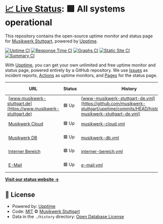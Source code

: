 # [📈 Live Status](https://status.musikwerk-stuttgart.de): <!--live status--> **🟩 All systems operational**

This repository contains the open-source uptime monitor and status page for [Musikwerk Stuttgart](https://www.musikwerk-stuttgart.de), powered by [Upptime](https://github.com/upptime/upptime).

[![Uptime CI](https://github.com/musikwerk-stuttgart/upptime/workflows/Uptime%20CI/badge.svg)](https://github.com/musikwerk-stuttgart/upptime/actions?query=workflow%3A%22Uptime+CI%22)
[![Response Time CI](https://github.com/musikwerk-stuttgart/upptime/workflows/Response%20Time%20CI/badge.svg)](https://github.com/musikwerk-stuttgart/upptime/actions?query=workflow%3A%22Response+Time+CI%22)
[![Graphs CI](https://github.com/musikwerk-stuttgart/upptime/workflows/Graphs%20CI/badge.svg)](https://github.com/musikwerk-stuttgart/upptime/actions?query=workflow%3A%22Graphs+CI%22)
[![Static Site CI](https://github.com/musikwerk-stuttgart/upptime/workflows/Static%20Site%20CI/badge.svg)](https://github.com/musikwerk-stuttgart/upptime/actions?query=workflow%3A%22Static+Site+CI%22)
[![Summary CI](https://github.com/musikwerk-stuttgart/upptime/workflows/Summary%20CI/badge.svg)](https://github.com/musikwerk-stuttgart/upptime/actions?query=workflow%3A%22Summary+CI%22)

With [Upptime](https://upptime.js.org), you can get your own unlimited and free uptime monitor and status page, powered entirely by a GitHub repository. We use [Issues](https://github.com/musikwerk-stuttgart/upptime/issues) as incident reports, [Actions](https://github.com/musikwerk-stuttgart/upptime/actions) as uptime monitors, and [Pages](https://status.musikwerk-stuttgart.de) for the status page.

<!--start: status pages-->
<!-- This summary is generated by Upptime (https://github.com/upptime/upptime) -->
<!-- Do not edit this manually, your changes will be overwritten -->
<!-- prettier-ignore -->
| URL | Status | History | Response Time | Uptime |
| --- | ------ | ------- | ------------- | ------ |
| <img alt="" src="https://icons.duckduckgo.com/ip3/www.musikwerk-stuttgart.de.ico" height="13"> [www.musikwerk-stuttgart.de](https://www.musikwerk-stuttgart.de) | 🟩 Up | [www-musikwerk-stuttgart-de.yml](https://github.com/musikwerk-stuttgart/upptime/commits/HEAD/history/www-musikwerk-stuttgart-de.yml) | <details><summary><img alt="Response time graph" src="./graphs/www-musikwerk-stuttgart-de/response-time-week.png" height="20"> 1910ms</summary><br><a href="https://status.musikwerk-stuttgart.de/history/www-musikwerk-stuttgart-de"><img alt="Response time 2654" src="https://img.shields.io/endpoint?url=https%3A%2F%2Fraw.githubusercontent.com%2Fmusikwerk-stuttgart%2Fupptime%2FHEAD%2Fapi%2Fwww-musikwerk-stuttgart-de%2Fresponse-time.json"></a><br><a href="https://status.musikwerk-stuttgart.de/history/www-musikwerk-stuttgart-de"><img alt="24-hour response time 1979" src="https://img.shields.io/endpoint?url=https%3A%2F%2Fraw.githubusercontent.com%2Fmusikwerk-stuttgart%2Fupptime%2FHEAD%2Fapi%2Fwww-musikwerk-stuttgart-de%2Fresponse-time-day.json"></a><br><a href="https://status.musikwerk-stuttgart.de/history/www-musikwerk-stuttgart-de"><img alt="7-day response time 1910" src="https://img.shields.io/endpoint?url=https%3A%2F%2Fraw.githubusercontent.com%2Fmusikwerk-stuttgart%2Fupptime%2FHEAD%2Fapi%2Fwww-musikwerk-stuttgart-de%2Fresponse-time-week.json"></a><br><a href="https://status.musikwerk-stuttgart.de/history/www-musikwerk-stuttgart-de"><img alt="30-day response time 2005" src="https://img.shields.io/endpoint?url=https%3A%2F%2Fraw.githubusercontent.com%2Fmusikwerk-stuttgart%2Fupptime%2FHEAD%2Fapi%2Fwww-musikwerk-stuttgart-de%2Fresponse-time-month.json"></a><br><a href="https://status.musikwerk-stuttgart.de/history/www-musikwerk-stuttgart-de"><img alt="1-year response time 2656" src="https://img.shields.io/endpoint?url=https%3A%2F%2Fraw.githubusercontent.com%2Fmusikwerk-stuttgart%2Fupptime%2FHEAD%2Fapi%2Fwww-musikwerk-stuttgart-de%2Fresponse-time-year.json"></a></details> | <details><summary><a href="https://status.musikwerk-stuttgart.de/history/www-musikwerk-stuttgart-de">100.00%</a></summary><a href="https://status.musikwerk-stuttgart.de/history/www-musikwerk-stuttgart-de"><img alt="All-time uptime 100.00%" src="https://img.shields.io/endpoint?url=https%3A%2F%2Fraw.githubusercontent.com%2Fmusikwerk-stuttgart%2Fupptime%2FHEAD%2Fapi%2Fwww-musikwerk-stuttgart-de%2Fuptime.json"></a><br><a href="https://status.musikwerk-stuttgart.de/history/www-musikwerk-stuttgart-de"><img alt="24-hour uptime 100.00%" src="https://img.shields.io/endpoint?url=https%3A%2F%2Fraw.githubusercontent.com%2Fmusikwerk-stuttgart%2Fupptime%2FHEAD%2Fapi%2Fwww-musikwerk-stuttgart-de%2Fuptime-day.json"></a><br><a href="https://status.musikwerk-stuttgart.de/history/www-musikwerk-stuttgart-de"><img alt="7-day uptime 100.00%" src="https://img.shields.io/endpoint?url=https%3A%2F%2Fraw.githubusercontent.com%2Fmusikwerk-stuttgart%2Fupptime%2FHEAD%2Fapi%2Fwww-musikwerk-stuttgart-de%2Fuptime-week.json"></a><br><a href="https://status.musikwerk-stuttgart.de/history/www-musikwerk-stuttgart-de"><img alt="30-day uptime 100.00%" src="https://img.shields.io/endpoint?url=https%3A%2F%2Fraw.githubusercontent.com%2Fmusikwerk-stuttgart%2Fupptime%2FHEAD%2Fapi%2Fwww-musikwerk-stuttgart-de%2Fuptime-month.json"></a><br><a href="https://status.musikwerk-stuttgart.de/history/www-musikwerk-stuttgart-de"><img alt="1-year uptime 100.00%" src="https://img.shields.io/endpoint?url=https%3A%2F%2Fraw.githubusercontent.com%2Fmusikwerk-stuttgart%2Fupptime%2FHEAD%2Fapi%2Fwww-musikwerk-stuttgart-de%2Fuptime-year.json"></a></details>
| <img alt="" src="https://icons.duckduckgo.com/ip3/cloud.musikwerk-stuttgart.de.ico" height="13"> [Musikwerk Cloud](https://cloud.musikwerk-stuttgart.de) | 🟩 Up | [musikwerk-cloud.yml](https://github.com/musikwerk-stuttgart/upptime/commits/HEAD/history/musikwerk-cloud.yml) | <details><summary><img alt="Response time graph" src="./graphs/musikwerk-cloud/response-time-week.png" height="20"> 786ms</summary><br><a href="https://status.musikwerk-stuttgart.de/history/musikwerk-cloud"><img alt="Response time 1059" src="https://img.shields.io/endpoint?url=https%3A%2F%2Fraw.githubusercontent.com%2Fmusikwerk-stuttgart%2Fupptime%2FHEAD%2Fapi%2Fmusikwerk-cloud%2Fresponse-time.json"></a><br><a href="https://status.musikwerk-stuttgart.de/history/musikwerk-cloud"><img alt="24-hour response time 848" src="https://img.shields.io/endpoint?url=https%3A%2F%2Fraw.githubusercontent.com%2Fmusikwerk-stuttgart%2Fupptime%2FHEAD%2Fapi%2Fmusikwerk-cloud%2Fresponse-time-day.json"></a><br><a href="https://status.musikwerk-stuttgart.de/history/musikwerk-cloud"><img alt="7-day response time 786" src="https://img.shields.io/endpoint?url=https%3A%2F%2Fraw.githubusercontent.com%2Fmusikwerk-stuttgart%2Fupptime%2FHEAD%2Fapi%2Fmusikwerk-cloud%2Fresponse-time-week.json"></a><br><a href="https://status.musikwerk-stuttgart.de/history/musikwerk-cloud"><img alt="30-day response time 797" src="https://img.shields.io/endpoint?url=https%3A%2F%2Fraw.githubusercontent.com%2Fmusikwerk-stuttgart%2Fupptime%2FHEAD%2Fapi%2Fmusikwerk-cloud%2Fresponse-time-month.json"></a><br><a href="https://status.musikwerk-stuttgart.de/history/musikwerk-cloud"><img alt="1-year response time 1057" src="https://img.shields.io/endpoint?url=https%3A%2F%2Fraw.githubusercontent.com%2Fmusikwerk-stuttgart%2Fupptime%2FHEAD%2Fapi%2Fmusikwerk-cloud%2Fresponse-time-year.json"></a></details> | <details><summary><a href="https://status.musikwerk-stuttgart.de/history/musikwerk-cloud">100.00%</a></summary><a href="https://status.musikwerk-stuttgart.de/history/musikwerk-cloud"><img alt="All-time uptime 100.00%" src="https://img.shields.io/endpoint?url=https%3A%2F%2Fraw.githubusercontent.com%2Fmusikwerk-stuttgart%2Fupptime%2FHEAD%2Fapi%2Fmusikwerk-cloud%2Fuptime.json"></a><br><a href="https://status.musikwerk-stuttgart.de/history/musikwerk-cloud"><img alt="24-hour uptime 100.00%" src="https://img.shields.io/endpoint?url=https%3A%2F%2Fraw.githubusercontent.com%2Fmusikwerk-stuttgart%2Fupptime%2FHEAD%2Fapi%2Fmusikwerk-cloud%2Fuptime-day.json"></a><br><a href="https://status.musikwerk-stuttgart.de/history/musikwerk-cloud"><img alt="7-day uptime 100.00%" src="https://img.shields.io/endpoint?url=https%3A%2F%2Fraw.githubusercontent.com%2Fmusikwerk-stuttgart%2Fupptime%2FHEAD%2Fapi%2Fmusikwerk-cloud%2Fuptime-week.json"></a><br><a href="https://status.musikwerk-stuttgart.de/history/musikwerk-cloud"><img alt="30-day uptime 100.00%" src="https://img.shields.io/endpoint?url=https%3A%2F%2Fraw.githubusercontent.com%2Fmusikwerk-stuttgart%2Fupptime%2FHEAD%2Fapi%2Fmusikwerk-cloud%2Fuptime-month.json"></a><br><a href="https://status.musikwerk-stuttgart.de/history/musikwerk-cloud"><img alt="1-year uptime 100.00%" src="https://img.shields.io/endpoint?url=https%3A%2F%2Fraw.githubusercontent.com%2Fmusikwerk-stuttgart%2Fupptime%2FHEAD%2Fapi%2Fmusikwerk-cloud%2Fuptime-year.json"></a></details>
| <img alt="" src="https://icons.duckduckgo.com/ip3/db.musikwerk-stuttgart.de.ico" height="13"> [Musikwerk DB](https://db.musikwerk-stuttgart.de) | 🟩 Up | [musikwerk-db.yml](https://github.com/musikwerk-stuttgart/upptime/commits/HEAD/history/musikwerk-db.yml) | <details><summary><img alt="Response time graph" src="./graphs/musikwerk-db/response-time-week.png" height="20"> 789ms</summary><br><a href="https://status.musikwerk-stuttgart.de/history/musikwerk-db"><img alt="Response time 958" src="https://img.shields.io/endpoint?url=https%3A%2F%2Fraw.githubusercontent.com%2Fmusikwerk-stuttgart%2Fupptime%2FHEAD%2Fapi%2Fmusikwerk-db%2Fresponse-time.json"></a><br><a href="https://status.musikwerk-stuttgart.de/history/musikwerk-db"><img alt="24-hour response time 740" src="https://img.shields.io/endpoint?url=https%3A%2F%2Fraw.githubusercontent.com%2Fmusikwerk-stuttgart%2Fupptime%2FHEAD%2Fapi%2Fmusikwerk-db%2Fresponse-time-day.json"></a><br><a href="https://status.musikwerk-stuttgart.de/history/musikwerk-db"><img alt="7-day response time 789" src="https://img.shields.io/endpoint?url=https%3A%2F%2Fraw.githubusercontent.com%2Fmusikwerk-stuttgart%2Fupptime%2FHEAD%2Fapi%2Fmusikwerk-db%2Fresponse-time-week.json"></a><br><a href="https://status.musikwerk-stuttgart.de/history/musikwerk-db"><img alt="30-day response time 777" src="https://img.shields.io/endpoint?url=https%3A%2F%2Fraw.githubusercontent.com%2Fmusikwerk-stuttgart%2Fupptime%2FHEAD%2Fapi%2Fmusikwerk-db%2Fresponse-time-month.json"></a><br><a href="https://status.musikwerk-stuttgart.de/history/musikwerk-db"><img alt="1-year response time 956" src="https://img.shields.io/endpoint?url=https%3A%2F%2Fraw.githubusercontent.com%2Fmusikwerk-stuttgart%2Fupptime%2FHEAD%2Fapi%2Fmusikwerk-db%2Fresponse-time-year.json"></a></details> | <details><summary><a href="https://status.musikwerk-stuttgart.de/history/musikwerk-db">100.00%</a></summary><a href="https://status.musikwerk-stuttgart.de/history/musikwerk-db"><img alt="All-time uptime 100.00%" src="https://img.shields.io/endpoint?url=https%3A%2F%2Fraw.githubusercontent.com%2Fmusikwerk-stuttgart%2Fupptime%2FHEAD%2Fapi%2Fmusikwerk-db%2Fuptime.json"></a><br><a href="https://status.musikwerk-stuttgart.de/history/musikwerk-db"><img alt="24-hour uptime 100.00%" src="https://img.shields.io/endpoint?url=https%3A%2F%2Fraw.githubusercontent.com%2Fmusikwerk-stuttgart%2Fupptime%2FHEAD%2Fapi%2Fmusikwerk-db%2Fuptime-day.json"></a><br><a href="https://status.musikwerk-stuttgart.de/history/musikwerk-db"><img alt="7-day uptime 100.00%" src="https://img.shields.io/endpoint?url=https%3A%2F%2Fraw.githubusercontent.com%2Fmusikwerk-stuttgart%2Fupptime%2FHEAD%2Fapi%2Fmusikwerk-db%2Fuptime-week.json"></a><br><a href="https://status.musikwerk-stuttgart.de/history/musikwerk-db"><img alt="30-day uptime 100.00%" src="https://img.shields.io/endpoint?url=https%3A%2F%2Fraw.githubusercontent.com%2Fmusikwerk-stuttgart%2Fupptime%2FHEAD%2Fapi%2Fmusikwerk-db%2Fuptime-month.json"></a><br><a href="https://status.musikwerk-stuttgart.de/history/musikwerk-db"><img alt="1-year uptime 100.00%" src="https://img.shields.io/endpoint?url=https%3A%2F%2Fraw.githubusercontent.com%2Fmusikwerk-stuttgart%2Fupptime%2FHEAD%2Fapi%2Fmusikwerk-db%2Fuptime-year.json"></a></details>
| <img alt="" src="https://icons.duckduckgo.com/ip3/intern.musikwerk-stuttgart.de.ico" height="13"> [Interner Bereich](https://intern.musikwerk-stuttgart.de) | 🟩 Up | [interner-bereich.yml](https://github.com/musikwerk-stuttgart/upptime/commits/HEAD/history/interner-bereich.yml) | <details><summary><img alt="Response time graph" src="./graphs/interner-bereich/response-time-week.png" height="20"> 590ms</summary><br><a href="https://status.musikwerk-stuttgart.de/history/interner-bereich"><img alt="Response time 583" src="https://img.shields.io/endpoint?url=https%3A%2F%2Fraw.githubusercontent.com%2Fmusikwerk-stuttgart%2Fupptime%2FHEAD%2Fapi%2Finterner-bereich%2Fresponse-time.json"></a><br><a href="https://status.musikwerk-stuttgart.de/history/interner-bereich"><img alt="24-hour response time 616" src="https://img.shields.io/endpoint?url=https%3A%2F%2Fraw.githubusercontent.com%2Fmusikwerk-stuttgart%2Fupptime%2FHEAD%2Fapi%2Finterner-bereich%2Fresponse-time-day.json"></a><br><a href="https://status.musikwerk-stuttgart.de/history/interner-bereich"><img alt="7-day response time 590" src="https://img.shields.io/endpoint?url=https%3A%2F%2Fraw.githubusercontent.com%2Fmusikwerk-stuttgart%2Fupptime%2FHEAD%2Fapi%2Finterner-bereich%2Fresponse-time-week.json"></a><br><a href="https://status.musikwerk-stuttgart.de/history/interner-bereich"><img alt="30-day response time 551" src="https://img.shields.io/endpoint?url=https%3A%2F%2Fraw.githubusercontent.com%2Fmusikwerk-stuttgart%2Fupptime%2FHEAD%2Fapi%2Finterner-bereich%2Fresponse-time-month.json"></a><br><a href="https://status.musikwerk-stuttgart.de/history/interner-bereich"><img alt="1-year response time 583" src="https://img.shields.io/endpoint?url=https%3A%2F%2Fraw.githubusercontent.com%2Fmusikwerk-stuttgart%2Fupptime%2FHEAD%2Fapi%2Finterner-bereich%2Fresponse-time-year.json"></a></details> | <details><summary><a href="https://status.musikwerk-stuttgart.de/history/interner-bereich">100.00%</a></summary><a href="https://status.musikwerk-stuttgart.de/history/interner-bereich"><img alt="All-time uptime 99.99%" src="https://img.shields.io/endpoint?url=https%3A%2F%2Fraw.githubusercontent.com%2Fmusikwerk-stuttgart%2Fupptime%2FHEAD%2Fapi%2Finterner-bereich%2Fuptime.json"></a><br><a href="https://status.musikwerk-stuttgart.de/history/interner-bereich"><img alt="24-hour uptime 100.00%" src="https://img.shields.io/endpoint?url=https%3A%2F%2Fraw.githubusercontent.com%2Fmusikwerk-stuttgart%2Fupptime%2FHEAD%2Fapi%2Finterner-bereich%2Fuptime-day.json"></a><br><a href="https://status.musikwerk-stuttgart.de/history/interner-bereich"><img alt="7-day uptime 100.00%" src="https://img.shields.io/endpoint?url=https%3A%2F%2Fraw.githubusercontent.com%2Fmusikwerk-stuttgart%2Fupptime%2FHEAD%2Fapi%2Finterner-bereich%2Fuptime-week.json"></a><br><a href="https://status.musikwerk-stuttgart.de/history/interner-bereich"><img alt="30-day uptime 100.00%" src="https://img.shields.io/endpoint?url=https%3A%2F%2Fraw.githubusercontent.com%2Fmusikwerk-stuttgart%2Fupptime%2FHEAD%2Fapi%2Finterner-bereich%2Fuptime-month.json"></a><br><a href="https://status.musikwerk-stuttgart.de/history/interner-bereich"><img alt="1-year uptime 99.99%" src="https://img.shields.io/endpoint?url=https%3A%2F%2Fraw.githubusercontent.com%2Fmusikwerk-stuttgart%2Fupptime%2FHEAD%2Fapi%2Finterner-bereich%2Fuptime-year.json"></a></details>
| <img alt="" src="https://icons.duckduckgo.com/ip3/null.ico" height="13"> [E-Mail](w01368ea.kasserver.com) | 🟩 Up | [e-mail.yml](https://github.com/musikwerk-stuttgart/upptime/commits/HEAD/history/e-mail.yml) | <details><summary><img alt="Response time graph" src="./graphs/e-mail/response-time-week.png" height="20"> 99ms</summary><br><a href="https://status.musikwerk-stuttgart.de/history/e-mail"><img alt="Response time 110" src="https://img.shields.io/endpoint?url=https%3A%2F%2Fraw.githubusercontent.com%2Fmusikwerk-stuttgart%2Fupptime%2FHEAD%2Fapi%2Fe-mail%2Fresponse-time.json"></a><br><a href="https://status.musikwerk-stuttgart.de/history/e-mail"><img alt="24-hour response time 99" src="https://img.shields.io/endpoint?url=https%3A%2F%2Fraw.githubusercontent.com%2Fmusikwerk-stuttgart%2Fupptime%2FHEAD%2Fapi%2Fe-mail%2Fresponse-time-day.json"></a><br><a href="https://status.musikwerk-stuttgart.de/history/e-mail"><img alt="7-day response time 99" src="https://img.shields.io/endpoint?url=https%3A%2F%2Fraw.githubusercontent.com%2Fmusikwerk-stuttgart%2Fupptime%2FHEAD%2Fapi%2Fe-mail%2Fresponse-time-week.json"></a><br><a href="https://status.musikwerk-stuttgart.de/history/e-mail"><img alt="30-day response time 99" src="https://img.shields.io/endpoint?url=https%3A%2F%2Fraw.githubusercontent.com%2Fmusikwerk-stuttgart%2Fupptime%2FHEAD%2Fapi%2Fe-mail%2Fresponse-time-month.json"></a><br><a href="https://status.musikwerk-stuttgart.de/history/e-mail"><img alt="1-year response time 110" src="https://img.shields.io/endpoint?url=https%3A%2F%2Fraw.githubusercontent.com%2Fmusikwerk-stuttgart%2Fupptime%2FHEAD%2Fapi%2Fe-mail%2Fresponse-time-year.json"></a></details> | <details><summary><a href="https://status.musikwerk-stuttgart.de/history/e-mail">100.00%</a></summary><a href="https://status.musikwerk-stuttgart.de/history/e-mail"><img alt="All-time uptime 100.00%" src="https://img.shields.io/endpoint?url=https%3A%2F%2Fraw.githubusercontent.com%2Fmusikwerk-stuttgart%2Fupptime%2FHEAD%2Fapi%2Fe-mail%2Fuptime.json"></a><br><a href="https://status.musikwerk-stuttgart.de/history/e-mail"><img alt="24-hour uptime 100.00%" src="https://img.shields.io/endpoint?url=https%3A%2F%2Fraw.githubusercontent.com%2Fmusikwerk-stuttgart%2Fupptime%2FHEAD%2Fapi%2Fe-mail%2Fuptime-day.json"></a><br><a href="https://status.musikwerk-stuttgart.de/history/e-mail"><img alt="7-day uptime 100.00%" src="https://img.shields.io/endpoint?url=https%3A%2F%2Fraw.githubusercontent.com%2Fmusikwerk-stuttgart%2Fupptime%2FHEAD%2Fapi%2Fe-mail%2Fuptime-week.json"></a><br><a href="https://status.musikwerk-stuttgart.de/history/e-mail"><img alt="30-day uptime 100.00%" src="https://img.shields.io/endpoint?url=https%3A%2F%2Fraw.githubusercontent.com%2Fmusikwerk-stuttgart%2Fupptime%2FHEAD%2Fapi%2Fe-mail%2Fuptime-month.json"></a><br><a href="https://status.musikwerk-stuttgart.de/history/e-mail"><img alt="1-year uptime 100.00%" src="https://img.shields.io/endpoint?url=https%3A%2F%2Fraw.githubusercontent.com%2Fmusikwerk-stuttgart%2Fupptime%2FHEAD%2Fapi%2Fe-mail%2Fuptime-year.json"></a></details>

<!--end: status pages-->

[**Visit our status website →**](https://status.musikwerk-stuttgart.de)

## 📄 License

- Powered by: [Upptime](https://github.com/upptime/upptime)
- Code: [MIT](./LICENSE) © [Musikwerk Stuttgart](https://www.musikwerk-stuttgart.de)
- Data in the `./history` directory: [Open Database License](https://opendatacommons.org/licenses/odbl/1-0/)
